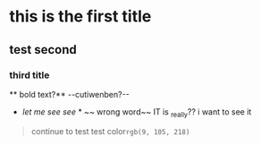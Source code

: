 # this is the first title
## test second
### third title
** bold text?** 
--cutiwenben?--
* *let me see see* *
~~ wrong word~~
IT is <sub>really</sub>?? i want to see it
> continue to test
test color`rgb(9, 105, 218)`

